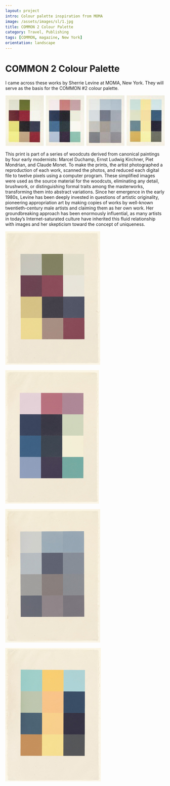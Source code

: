 ```yaml
---
layout: project
intro: Colour palette inspiration from MOMA 
image: /assets/images/sl/1.jpg
title: COMMON 2 Colour Palette
category: Travel, Publishing
tags: [COMMON, magazine, New York]
orientation: landscape
---
```


# COMMON 2 Colour Palette

I came across these works by Sherrie Levine at MOMA, New York. They will serve as the basis for the COMMON #2 colour palette. 

![](/assets/images/sl/1.jpg)

This print is part of a series of woodcuts derived from canonical paintings by four
early modernists: Marcel Duchamp, Ernst Ludwig Kirchner, Piet Mondrian, and 
Claude Monet. To make the prints, the artist photographed a reproduction of each work, 
scanned the photos, and reduced each digital file to twelve pixels using a computer 
program. These simplified images were used as the source material for the woodcuts, 
eliminating any detail, brushwork, or distinguishing formal traits among the masterworks, 
transforming them into abstract variations. Since her emergence in the early 1980s, 
Levine has been deeply invested in questions of artistic originality, pioneering 
appropriation art by making copies of works by well-known twentieth-century male 
artists and claiming them as her own work. Her groundbreaking approach has been 
enormously influential, as many artists in today’s Internet-saturated culture have 
inherited this fluid relationship with images and her skepticism toward the concept 
of uniqueness.

![After Mondrian, Sherrie Levine, 1989](/assets/images/sl/AfterMondrian.jpg)

![After Kirchner, Sherrie Levine, 1989](/assets/images/sl/AfterKirchner.jpg)

![After Monet, Sherrie Levine, 1989](/assets/images/sl/AfterMonet.jpg)

![After Duchamp, Sherrie Levine, 1989](/assets/images/sl/AfterDuchamp.jpg)
